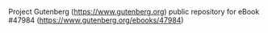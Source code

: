 Project Gutenberg (https://www.gutenberg.org) public repository for
eBook #47984 (https://www.gutenberg.org/ebooks/47984)
